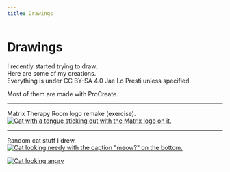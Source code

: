 ```yaml
---
title: Drawings
---
```


# Drawings

I recently started trying to draw.  
Here are some of my creations.  
Everything is under CC BY-SA 4.0 Jae Lo Presti unless specified.

Most of them are made with ProCreate.

---

Matrix Therapy Room logo remake (exercise).  
[![Cat with a tongue sticking out with the Matrix logo on it.](https://git.jae.fi/jae/graphx/raw/branch/main/matrix/rooms/matrix-therapy/v0.png)](https://git.jae.fi/jae/graphx/raw/branch/main/matrix/rooms/matrix-therapy/v0.png)

---

Random cat stuff I drew.  
[![Cat looking needy with the caption "meow?" on the bottom.](https://git.jae.fi/jae/graphx/raw/branch/main/random/cat/meow.png)](https://git.jae.fi/jae/graphx/raw/branch/main/random/cat/meow.png)

[![Cat looking angry](https://git.jae.fi/jae/graphx/raw/branch/main/random/cat/angry.png)](https://git.jae.fi/jae/graphx/raw/branch/main/random/cat/angry.png)
